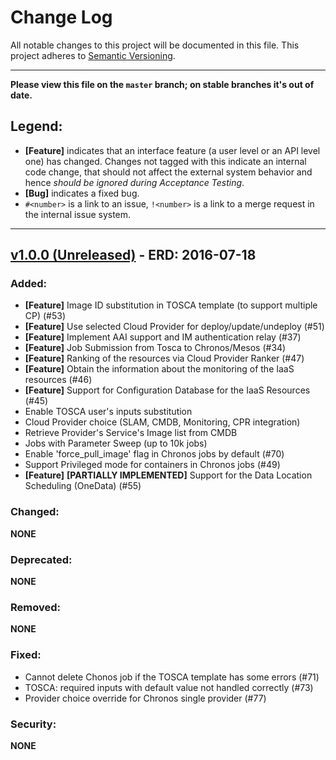 # Change Log
All notable changes to this project will be documented in this file.
This project adheres to [Semantic Versioning](http://semver.org/).

---

**Please view this file on the `master` branch; on stable branches it's out of date.**

## Legend:
- **[Feature]** indicates that an interface feature (a user level or an API level one) has changed. Changes not tagged with this indicate an internal code change, that should not affect the external system behavior and hence *should be ignored during Acceptance Testing*.
- **[Bug]** indicates a fixed bug.
- `#<number>` is a link to an issue, `!<number>` is a link to a merge request in the internal issue system.

---

## [v1.0.0 (Unreleased)] - ERD: 2016-07-18

### Added:
- **[Feature]** Image ID substitution in TOSCA template (to support multiple CP) (#53)
- **[Feature]** Use selected Cloud Provider for deploy/update/undeploy (#51)
- **[Feature]** Implement AAI support and IM authentication relay (#37)
- **[Feature]** Job Submission from Tosca to Chronos/Mesos (#34)
- **[Feature]** Ranking of the resources via Cloud Provider Ranker (#47)
- **[Feature]** Obtain the information about the monitoring of the IaaS resources (#46)
- **[Feature]** Support for Configuration Database for the IaaS Resources (#45)
- Enable TOSCA user's inputs substitution
- Cloud Provider choice (SLAM, CMDB, Monitoring, CPR integration)
- Retrieve Provider's Service's Image list from CMDB
- Jobs with Parameter Sweep (up to 10k jobs)
- Enable 'force_pull_image' flag in Chronos jobs by default (#70)
- Support Privileged mode for containers in Chronos jobs (#49)
- **[Feature]** **[PARTIALLY IMPLEMENTED]** Support for the Data Location Scheduling (OneData) (#55)

### Changed:
**NONE**

### Deprecated:
**NONE**

### Removed:
**NONE**

### Fixed:
- Cannot delete Chonos job if the TOSCA template has some errors (#71)
- TOSCA: required inputs with default value not handled correctly (#73)
- Provider choice override for Chronos single provider (#77)

### Security:
**NONE**



[v1.0.0 (Unreleased)]: ../../compare/0.0.5...HEAD